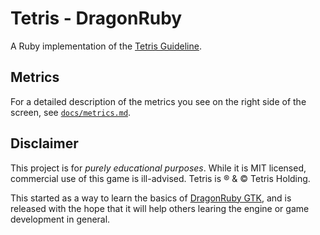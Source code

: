 # Tetris - DragonRuby

A Ruby implementation of the [Tetris
Guideline](https://github.com/vinnydiehl/tetris/blob/main/docs/guideline/guideline.pdf).

## Metrics

For a detailed description of the metrics you see on the right side of the
screen, see
[`docs/metrics.md`](https://github.com/vinnydiehl/tetris/blob/main/docs/metrics.md).

## Disclaimer

This project is for *purely educational purposes*. While it is MIT licensed,
commercial use of this game is ill-advised. Tetris is ® & © Tetris Holding.

This started as a way to learn the basics of [DragonRuby
GTK](https://dragonruby.org/toolkit/game), and is released with the hope that it
will help others learing the engine or game development in general.
